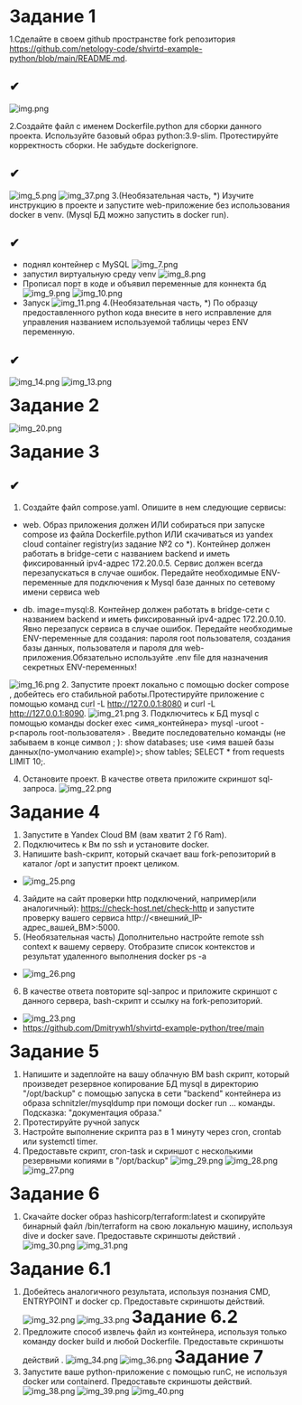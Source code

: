 <span style="font-size:2.2em;">**Задание 1**</span>

1.Сделайте в своем github пространстве fork репозитория https://github.com/netology-code/shvirtd-example-python/blob/main/README.md.

✔
-
![img.png](img.png)

2.Создайте файл с именем Dockerfile.python для сборки данного проекта. Используйте базовый образ python:3.9-slim. Протестируйте корректность сборки. Не забудьте dockerignore.

✔
-
![img_5.png](img_5.png)
![img_37.png](img_37.png)
3.(Необязательная часть, *) Изучите инструкцию в проекте и запустите web-приложение без использования docker в venv. (Mysql БД можно запустить в docker run).

✔
-

- поднял контейнер с MySQL
![img_7.png](img_7.png)
- запустил виртуальную среду venv
![img_8.png](img_8.png)
- Прописал порт в коде и объявил переменные для коннекта бд
![img_9.png](img_9.png)
![img_10.png](img_10.png)
- Запуск
![img_11.png](img_11.png)
4.(Необязательная часть, *) По образцу предоставленного python кода внесите в него исправление для управления названием используемой таблицы через ENV переменную.

✔
-
![img_14.png](img_14.png)
![img_13.png](img_13.png)


<span style="font-size:2.2em;">**Задание 2**</span>

![img_20.png](img_20.png)

<span style="font-size:2.2em;">**Задание 3**</span>

✔
-

1. Создайте файл compose.yaml. Опишите в нем следующие сервисы:
- web. Образ приложения должен ИЛИ собираться при запуске compose из файла Dockerfile.python ИЛИ скачиваться из yandex cloud container registry(из задание №2 со *). Контейнер должен работать в bridge-сети с названием backend и иметь фиксированный ipv4-адрес 172.20.0.5. Сервис должен всегда перезапускаться в случае ошибок. Передайте необходимые ENV-переменные для подключения к Mysql базе данных по сетевому имени сервиса web



- db. image=mysql:8. Контейнер должен работать в bridge-сети с названием backend и иметь фиксированный ipv4-адрес 172.20.0.10. Явно перезапуск сервиса в случае ошибок. Передайте необходимые ENV-переменные для создания: пароля root пользователя, создания базы данных, пользователя и пароля для web-приложения.Обязательно используйте .env file для назначения секретных ENV-переменных!

![img_16.png](img_16.png)
2. Запустите проект локально с помощью docker compose , добейтесь его стабильной работы.Протестируйте приложение с помощью команд curl -L http://127.0.0.1:8080 и curl -L http://127.0.0.1:8090.
![img_21.png](img_21.png)
3. Подключитесь к БД mysql с помощью команды docker exec <имя_контейнера> mysql -uroot -p<пароль root-пользователя> . Введите последовательно команды (не забываем в конце символ ; ): show databases; use <имя вашей базы данных(по-умолчанию example)>; show tables; SELECT * from requests LIMIT 10;.

4. Остановите проект. В качестве ответа приложите скриншот sql-запроса.
![img_22.png](img_22.png)

<span style="font-size:2.2em;">**Задание 4**</span>

1. Запустите в Yandex Cloud ВМ (вам хватит 2 Гб Ram).
2. Подключитесь к Вм по ssh и установите docker.
3. Напишите bash-скрипт, который скачает ваш fork-репозиторий в каталог /opt и запустит проект целиком.
- ![img_25.png](img_25.png)
4. Зайдите на сайт проверки http подключений, например(или аналогичный): https://check-host.net/check-http и запустите проверку вашего сервиса http://<внешний_IP-адрес_вашей_ВМ>:5000.
5. (Необязательная часть) Дополнительно настройте remote ssh context к вашему серверу. Отобразите список контекстов и результат удаленного выполнения docker ps -a
- ![img_26.png](img_26.png)
6. В качестве ответа повторите sql-запрос и приложите скриншот с данного сервера, bash-скрипт и ссылку на fork-репозиторий.
- ![img_23.png](img_23.png)
- https://github.com/Dmitrywh1/shvirtd-example-python/tree/main

<span style="font-size:2.2em;">**Задание 5**</span>

1. Напишите и задеплойте на вашу облачную ВМ bash скрипт, который произведет резервное копирование БД mysql в директорию "/opt/backup" с помощью запуска в сети "backend" контейнера из образа schnitzler/mysqldump при помощи docker run ... команды. Подсказка: "документация образа."
2. Протестируйте ручной запуск
3. Настройте выполнение скрипта раз в 1 минуту через cron, crontab или systemctl timer.
4. Предоставьте скрипт, cron-task и скриншот с несколькими резервными копиями в "/opt/backup"
![img_29.png](img_29.png)
![img_28.png](img_28.png)
![img_27.png](img_27.png)

<span style="font-size:2.2em;">**Задание 6**</span>

1. Скачайте docker образ hashicorp/terraform:latest и скопируйте бинарный файл /bin/terraform на свою локальную машину, используя dive и docker save. Предоставьте скриншоты действий .
![img_30.png](img_30.png)
![img_31.png](img_31.png)

<span style="font-size:2.2em;">**Задание 6.1**</span>

1. Добейтесь аналогичного результата, используя познания CMD, ENTRYPOINT и docker cp.
Предоставьте скриншоты действий.
![img_32.png](img_32.png)
![img_33.png](img_33.png)
<span style="font-size:2.2em;">**Задание 6.2**</span>
1. Предложите способ извлечь файл из контейнера, используя только команду docker build и любой Dockerfile.
Предоставьте скриншоты действий .
![img_34.png](img_34.png)
![img_36.png](img_36.png)
<span style="font-size:2.2em;">**Задание 7**</span>
1. Запустите ваше python-приложение с помощью runC, не используя docker или containerd.
Предоставьте скриншоты действий.
 ![img_38.png](img_38.png)
![img_39.png](img_39.png)
![img_40.png](img_40.png)
